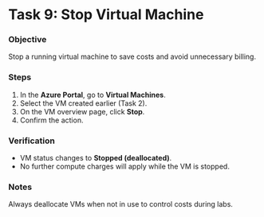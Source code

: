 # Task 9: Stop Virtual Machine

### Objective
Stop a running virtual machine to save costs and avoid unnecessary billing.

### Steps
1. In the **Azure Portal**, go to **Virtual Machines**.
2. Select the VM created earlier (Task 2).
3. On the VM overview page, click **Stop**.
4. Confirm the action.

### Verification
- VM status changes to **Stopped (deallocated)**.
- No further compute charges will apply while the VM is stopped.

### Notes
Always deallocate VMs when not in use to control costs during labs.

